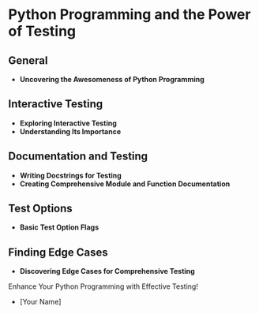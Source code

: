 # Python Programming and the Power of Testing

## General
- **Uncovering the Awesomeness of Python Programming**

## Interactive Testing
- **Exploring Interactive Testing**
- **Understanding Its Importance**

## Documentation and Testing
- **Writing Docstrings for Testing**
- **Creating Comprehensive Module and Function Documentation**

## Test Options
- **Basic Test Option Flags**

## Finding Edge Cases
- **Discovering Edge Cases for Comprehensive Testing**

Enhance Your Python Programming with Effective Testing!

- [Your Name]
